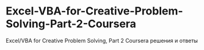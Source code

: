 # Excel-VBA-for-Creative-Problem-Solving-Part-2-Coursera
Excel/VBA for Creative Problem Solving, Part 2 Coursera решения и ответы
